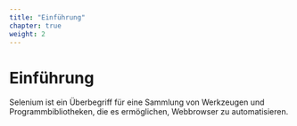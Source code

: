 ```yaml
---
title: "Einführung"
chapter: true
weight: 2
---
```


# Einführung

Selenium ist ein Überbegriff für eine Sammlung von Werkzeugen und Programmbibliotheken, die es ermöglichen, Webbrowser zu automatisieren.
